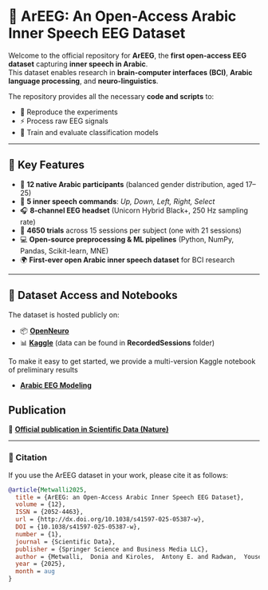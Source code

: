# 🧠 ArEEG: An Open-Access Arabic Inner Speech EEG Dataset

Welcome to the official repository for **ArEEG**, the **first open-access EEG dataset** capturing **inner speech in Arabic**.  
This dataset enables research in **brain-computer interfaces (BCI)**, **Arabic language processing**, and **neuro-linguistics**.

The repository provides all the necessary **code and scripts** to:  
- 🧩 Reproduce the experiments  
- ⚡ Process raw EEG signals  
- 🤖 Train and evaluate classification models  

---

## 🚀 Key Features

- 👥 **12 native Arabic participants** (balanced gender distribution, aged 17–25)  
- 🧩 **5 inner speech commands**: *Up, Down, Left, Right, Select*  
- 🎧 **8-channel EEG headset** (Unicorn Hybrid Black+, 250 Hz sampling rate)  
- 🧪 **4650 trials** across 15 sessions per subject (one with 21 sessions)  
- 💻 **Open-source preprocessing & ML pipelines** (Python, NumPy, Pandas, Scikit-learn, MNE)  
- 🌍 **First-ever open Arabic inner speech dataset** for BCI research  

---

## 📂 Dataset Access and Notebooks

The dataset is hosted publicly on:  
- 📦 [**OpenNeuro**](https://openneuro.org/datasets/ds005262/)  
- 📊 [**Kaggle**](https://www.kaggle.com/datasets/eslam101ahmed/arabic-eeg-sessions) (data can be found in **RecordedSessions** folder)  

To make it easy to get started, we provide a multi-version Kaggle notebook of preliminary results 

- [**Arabic EEG Modeling**](https://www.kaggle.com/code/eslam101ahmed/arabic-eeg-modeling)  

## Publication
📄 [**Official publication in Scientific Data (Nature)**](https://doi.org/10.1038/s41597-025-05387-w)

---

### 📜 Citation

If you use the ArEEG dataset in your work, please cite it as follows:

```bibtex
@article{Metwalli2025,
  title = {ArEEG: an Open-Access Arabic Inner Speech EEG Dataset},
  volume = {12},
  ISSN = {2052-4463},
  url = {http://dx.doi.org/10.1038/s41597-025-05387-w},
  DOI = {10.1038/s41597-025-05387-w},
  number = {1},
  journal = {Scientific Data},
  publisher = {Springer Science and Business Media LLC},
  author = {Metwalli,  Donia and Kiroles,  Antony E. and Radwan,  Yousef A. and Mohamed,  Eslam Ahmed and Barakat,  Mariam and Ahmed,  Anas and Omar,  Amr M. and Selim,  Sahar},
  year = {2025},
  month = aug 
}
```

